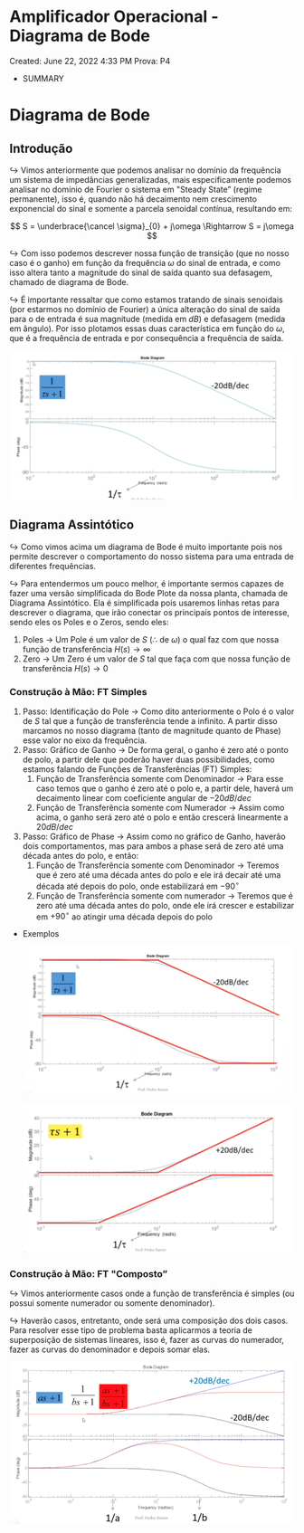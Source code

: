 # Amplificador Operacional - Diagrama de Bode

Created: June 22, 2022 4:33 PM
Prova: P4

- SUMMARY

# Diagrama de Bode

## Introdução

$\hookrightarrow$ Vimos anteriormente que podemos analisar no domínio da frequência um sistema de impedâncias generalizadas, mais especificamente podemos analisar no domínio de Fourier o sistema em "Steady State” (regime permanente), isso é, quando não há decaimento nem crescimento exponencial do sinal e somente a parcela senoidal contínua, resultando em:

$$
S = \underbrace{\cancel \sigma}_{0} +  j\omega  \Rightarrow S = j\omega
$$

$\hookrightarrow$ Com isso podemos descrever nossa função de transição (que no nosso caso é o ganho) em função da frequência $\omega$ do sinal de entrada, e como isso altera tanto a magnitude do sinal de saída quanto sua defasagem, chamado de diagrama de Bode.

$\hookrightarrow$ É importante ressaltar que como estamos tratando de sinais senoidais (por estarmos no domínio de Fourier) a única alteração do sinal de saída para o de entrada é sua magnitude (medida em $dB$) e defasagem (medida em ângulo). Por isso plotamos essas duas característica em função do $\omega$, que é a frequência de entrada e por consequência a frequência de saída.

![Screen Shot 2022-06-22 at 5.01.01 PM.png](Amplificador%20Operacional%20-%20Diagrama%20de%20Bode%2022660c14bfd7467eb2f80cb595b98478/Screen_Shot_2022-06-22_at_5.01.01_PM.png)

## Diagrama Assintótico

$\hookrightarrow$ Como vimos acima um diagrama de Bode é muito importante pois nos permite descrever o comportamento do nosso sistema para uma entrada de diferentes frequências. 

$\hookrightarrow$ Para entendermos um pouco melhor, é importante sermos capazes de fazer uma versão simplificada do Bode Plote da nossa planta, chamada de Diagrama Assintótico. Ela é simplificada pois usaremos linhas retas para descrever o diagrama, que irão conectar os principais pontos de interesse, sendo eles os Poles e o Zeros, sendo eles:

1. Poles → Um Pole é um valor de $S$ ($\therefore$ de $\omega$) o qual faz com que nossa função de transferência $H(s) \rightarrow \infty$
2. Zero → Um Zero é um valor de $S$ tal que faça com que nossa função de transferência $H(s) \rightarrow 0$

### Construção à Mão: FT Simples

1. Passo: Identificação do Pole → Como dito anteriormente o Polo é o valor de $S$ tal que a função de transferência tende a infinito. A partir disso marcamos no nosso diagrama (tanto de magnitude quanto de Phase) esse valor no eixo da frequência.
2. Passo: Gráfico de Ganho → De forma geral, o ganho é zero até o ponto de polo, a partir dele que poderão haver duas possibilidades, como estamos falando de Funções de Transferências (FT) Simples:
    1. Função de Transferência somente com Denominador → Para esse caso temos que o ganho é zero até o polo e, a partir dele, haverá um decaimento linear com coeficiente angular de $-20dB/dec$
    2. Função de Transferência somente com Numerador → Assim como acima, o ganho será zero até o polo e então crescerá linearmente a $20dB/dec$
3. Passo: Gráfico de Phase → Assim como no gráfico de Ganho, haverão dois comportamentos, mas para ambos a phase será de zero até uma década antes do polo, e então:
    1. Função de Transferência somente com Denominador → Teremos que é zero até uma década antes do polo e ele irá decair até uma década até depois do polo, onde estabilizará em $-90^\circ$
    2. Função de Transferência somente com numerador → Teremos que é zero até uma década antes do polo, onde ele irá crescer e estabilizar em $+90^\circ$ ao atingir uma década depois do polo

- Exemplos
    
    ![Screen Shot 2022-06-23 at 9.19.04 AM.png](Amplificador%20Operacional%20-%20Diagrama%20de%20Bode%2022660c14bfd7467eb2f80cb595b98478/Screen_Shot_2022-06-23_at_9.19.04_AM.png)
    
    ![Screen Shot 2022-06-23 at 9.19.37 AM.png](Amplificador%20Operacional%20-%20Diagrama%20de%20Bode%2022660c14bfd7467eb2f80cb595b98478/Screen_Shot_2022-06-23_at_9.19.37_AM.png)
    

### Construção à Mão: FT "Composto”

$\hookrightarrow$ Vimos anteriormente casos onde a função de transferência é simples (ou possui somente numerador ou somente denominador).

$\hookrightarrow$ Haverão casos, entretanto, onde será uma composição dos dois casos. Para resolver esse tipo de problema basta aplicarmos a teoria de superposição de sistemas lineares, isso é, fazer as curvas do numerador, fazer as curvas do denominador e depois somar elas.

![Screen Shot 2022-06-23 at 9.24.32 AM.png](Amplificador%20Operacional%20-%20Diagrama%20de%20Bode%2022660c14bfd7467eb2f80cb595b98478/Screen_Shot_2022-06-23_at_9.24.32_AM.png)